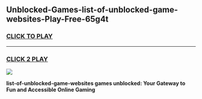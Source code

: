 
## Unblocked-Games-list-of-unblocked-game-websites-Play-Free-65g4t
<h3>
<a href="https://premium76.site?title=list-of-unblocked-game-websites&ref=21A">CLICK TO PLAY</a></h3>
<hr>

<h3>
<a href="https://premium76.site?title=list-of-unblocked-game-websites&ref=21A">CLICK 2 PLAY</a>
  
</h3>

<a href="https://premium76.site?title=list-of-unblocked-game-websites&ref=21A"><img src="https://clearcache.store/games.png"></a>


**list-of-unblocked-game-websites games unblocked: Your Gateway to Fun and Accessible Online Gaming**
